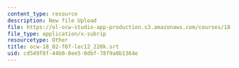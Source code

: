 ```yaml
---
content_type: resource
description: New file Upload
file: https://ol-ocw-studio-app-production.s3.amazonaws.com/courses/18-02sc-multivariable-calculus-fall-2010/cd549f8f44b08ee50dbf78f9a0b1364e_ocw-18_02-f07-lec12_220k.srt
file_type: application/x-subrip
resourcetype: Other
title: ocw-18_02-f07-lec12_220k.srt
uid: cd549f8f-44b0-8ee5-0dbf-78f9a0b1364e
---
```

